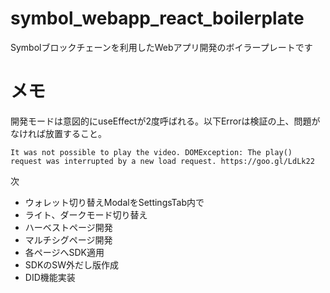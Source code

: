 # symbol_webapp_react_boilerplate
Symbolブロックチェーンを利用したWebアプリ開発のボイラープレートです

# メモ
開発モードは意図的にuseEffectが2度呼ばれる。以下Errorは検証の上、問題がなければ放置すること。
```
It was not possible to play the video. DOMException: The play() request was interrupted by a new load request. https://goo.gl/LdLk22
```

次
- ウォレット切り替えModalをSettingsTab内で
- ライト、ダークモード切り替え
- ハーベストページ開発
- マルチシグページ開発
- 各ページへSDK適用
- SDKのSW外だし版作成
- DID機能実装
